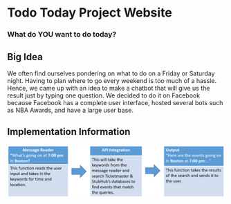 <h1 style=""> Todo Today Project Website</h1>

<h3 style="color= #ffffff;">What do YOU want to do today?</h3>

<h2>Big Idea</h2>
<p> We often find ourselves pondering on what to do on a Friday or Saturday night. Having to plan where to go every weekend is too much of a hassle. Hence, we came up with an idea to make a chatbot that will give us the result just by typing one question. We decided to do it on Facebook because Facebook has a complete user interface, hosted several bots such as NBA Awards, and have a large user base. </p>

<h2>Implementation Information</h2>
<img src="pythonflowchart.PNG" title="flowchart" alt="flowchart"/>
